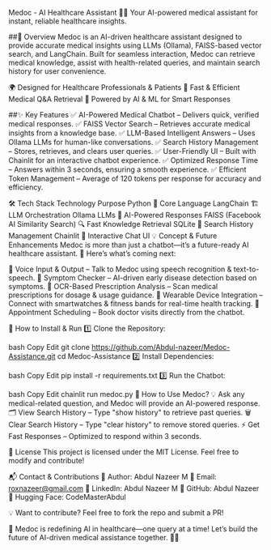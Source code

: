 Medoc - AI Healthcare Assistant 🤖💉
Your AI-powered medical assistant for instant, reliable healthcare insights.


##🌟 Overview
Medoc is an AI-driven healthcare assistant designed to provide accurate medical insights using LLMs (Ollama), FAISS-based vector search, and LangChain. Built for seamless interaction, Medoc can retrieve medical knowledge, assist with health-related queries, and maintain search history for user convenience.

🌍 Designed for Healthcare Professionals & Patients
🚀 Fast & Efficient Medical Q&A Retrieval
🧠 Powered by AI & ML for Smart Responses

##✨ Key Features
✅ AI-Powered Medical Chatbot – Delivers quick, verified medical responses.
✅ FAISS Vector Search – Retrieves accurate medical insights from a knowledge base.
✅ LLM-Based Intelligent Answers – Uses Ollama LLMs for human-like conversations.
✅ Search History Management – Stores, retrieves, and clears user queries.
✅ User-Friendly UI – Built with Chainlit for an interactive chatbot experience.
✅ Optimized Response Time – Answers within 3 seconds, ensuring a smooth experience.
✅ Efficient Token Management – Average of 120 tokens per response for accuracy and efficiency.

🛠 Tech Stack
Technology	Purpose
Python 🐍	Core Language
LangChain 🏗️	LLM Orchestration
Ollama LLMs 🧠	AI-Powered Responses
FAISS (Facebook AI Similarity Search) 🔍	Fast Knowledge Retrieval
SQLite 💾	Search History Management
Chainlit 🎨	Interactive Chat UI
💡 Concept & Future Enhancements
Medoc is more than just a chatbot—it’s a future-ready AI healthcare assistant. 🚀 Here’s what’s coming next:

🔹 Voice Input & Output – Talk to Medoc using speech recognition & text-to-speech.
🔹 Symptom Checker – AI-driven early disease detection based on symptoms.
🔹 OCR-Based Prescription Analysis – Scan medical prescriptions for dosage & usage guidance.
🔹 Wearable Device Integration – Connect with smartwatches & fitness bands for real-time health tracking.
🔹 Appointment Scheduling – Book doctor visits directly from the chatbot.

📌 How to Install & Run
1️⃣ Clone the Repository:

bash
Copy
Edit
git clone https://github.com/Abdul-nazeer/Medoc-Assistance.git
cd Medoc-Assistance
2️⃣ Install Dependencies:

bash
Copy
Edit
pip install -r requirements.txt
3️⃣ Run the Chatbot:

bash
Copy
Edit
chainlit run medoc.py
💬 How to Use Medoc?
💡 Ask any medical-related question, and Medoc will provide an AI-powered response.
🗂️ View Search History – Type "show history" to retrieve past queries.
🗑️ Clear Search History – Type "clear history" to remove stored queries.
⚡ Get Fast Responses – Optimized to respond within 3 seconds.

📜 License
This project is licensed under the MIT License. Feel free to modify and contribute!

📬 Contact & Contributions
👤 Author: Abdul Nazeer M
📧 Email: roxnazeer@gmail.com
🔗 LinkedIn: Abdul Nazeer M
🐍 GitHub: Abdul Nazeer
🤗 Hugging Face: CodeMasterAbdul

💡 Want to contribute? Feel free to fork the repo and submit a PR!

🚀 Medoc is redefining AI in healthcare—one query at a time! Let’s build the future of AI-driven medical assistance together. 💉🤖

